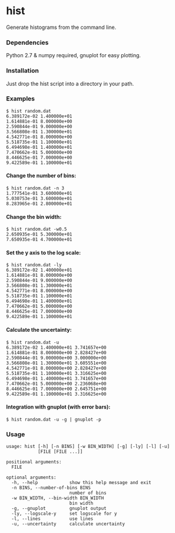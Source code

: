 # hist

Generate histograms from the command line.

### Dependencies
Python 2.7 & numpy required, gnuplot for easy plotting.

### Installation
Just drop the hist script into a directory in your path.

### Examples

```
$ hist random.dat
6.389172e-02 1.400000e+01
1.614881e-01 8.000000e+00
2.590844e-01 9.000000e+00
3.566808e-01 1.300000e+01
4.542771e-01 8.000000e+00
5.518735e-01 1.100000e+01
6.494698e-01 1.400000e+01
7.470662e-01 5.000000e+00
8.446625e-01 7.000000e+00
9.422589e-01 1.100000e+01
```
#### Change the number of bins:
```
$ hist random.dat -n 3
1.777541e-01 3.600000e+01
5.030753e-01 3.600000e+01
8.283965e-01 2.800000e+01
```

#### Change the bin width:
```
$ hist random.dat -w0.5
2.650935e-01 5.300000e+01
7.650935e-01 4.700000e+01
```

#### Set the y axis to the log scale:
```
$ hist random.dat -ly
6.389172e-02 1.400000e+01
1.614881e-01 8.000000e+00
2.590844e-01 9.000000e+00
3.566808e-01 1.300000e+01
4.542771e-01 8.000000e+00
5.518735e-01 1.100000e+01
6.494698e-01 1.400000e+01
7.470662e-01 5.000000e+00
8.446625e-01 7.000000e+00
9.422589e-01 1.100000e+01
```

#### Calculate the uncertainty:
```
$ hist random.dat -u
6.389172e-02 1.400000e+01 3.741657e+00
1.614881e-01 8.000000e+00 2.828427e+00
2.590844e-01 9.000000e+00 3.000000e+00
3.566808e-01 1.300000e+01 3.605551e+00
4.542771e-01 8.000000e+00 2.828427e+00
5.518735e-01 1.100000e+01 3.316625e+00
6.494698e-01 1.400000e+01 3.741657e+00
7.470662e-01 5.000000e+00 2.236068e+00
8.446625e-01 7.000000e+00 2.645751e+00
9.422589e-01 1.100000e+01 3.316625e+00
```

#### Integration with gnuplot (with error bars):
```
$ hist random.dat -u -g | gnuplot -p
```




### Usage
```
usage: hist [-h] [-n BINS] [-w BIN_WIDTH] [-g] [-ly] [-l] [-u]
            [FILE [FILE ...]]

positional arguments:
  FILE

optional arguments:
  -h, --help            show this help message and exit
  -n BINS, --number-of-bins BINS
                        number of bins
  -w BIN_WIDTH, --bin-width BIN_WIDTH
                        bin width
  -g, --gnuplot         gnuplot output
  -ly, --logscale-y     set logscale for y
  -l, --lines           use lines
  -u, --uncertainty     calculate uncertainty
```

